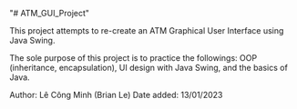 "# ATM_GUI_Project" 

This project attempts to re-create an ATM Graphical User Interface using Java Swing.

The sole purpose of this project is to practice the followings: OOP (inheritance, encapsulation), UI design with Java Swing, and the basics of Java.

Author: Lê Công Minh (Brian Le)
Date added: 13/01/2023

